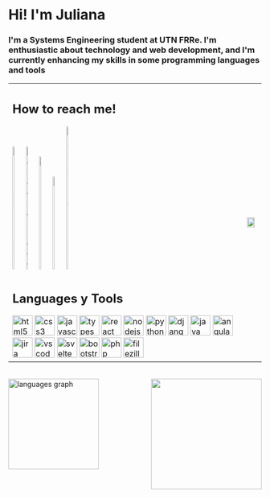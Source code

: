 <h1 align="left">Hi! I'm Juliana</h1>

###

<div clear="both"> </div>

<h3 align="left">I'm a Systems Engineering student at UTN FRRe. I'm enthusiastic about technology and web development, and I'm currently enhancing my skills in some programming languages and tools</h3>

<table>
    <tbody>            
            <tr>
              <td>
                <div>
                  <h2 align="left">How to reach me!</h2>
                  <div align="left">
                    <img src="https://raw.githubusercontent.com/maurodesouza/profile-readme-generator/master/src/assets/icons/social/linkedin/default.svg"                     width="5%" height="5%" alt="linkedin logo"  />
                    <img src="https://raw.githubusercontent.com/maurodesouza/profile-readme-generator/master/src/assets/icons/social/telegram/default.svg"                     width="5%" height="5%" alt="telegram logo"  />
                    <img src="https://raw.githubusercontent.com/maurodesouza/profile-readme-generator/master/src/assets/icons/social/discord/default.svg"                     width="5%" height="5%" alt="discord logo"  />
                    <img src="https://raw.githubusercontent.com/maurodesouza/profile-readme-generator/master/src/assets/icons/social/gmail/default.svg"                       width="5%" height="5%" alt="gmail logo"  />
                    <img src="https://raw.githubusercontent.com/maurodesouza/profile-readme-generator/master/src/assets/icons/social/hackerrank/default.svg"                  width="5%" height="5%" alt="hackerrank logo"  />
                  </div>
              </div> 
              </td>
                <td rowspan=8 align="center"><img align="left" height="80%" src="https://i.giphy.com/media/v1.Y2lkPTc5MGI3NjExeWl3ejhodWM5dW45aXk0cG84NXllYjdyMm8zdW4wYWdrczJieWFxNSZlcD12MV9pbnRlcm5hbF9naWZfYnlfaWQmY3Q9Zw/QDjpIL6oNCVZ4qzGs7/giphy.gif">
              </td>
            </tr> 
            <tr> 
              <td>
                <div> 
                  <h2> Languages y Tools </h2> 
                  <div align="left">
                    <img src="https://cdn.jsdelivr.net/gh/devicons/devicon/icons/html5/html5-original.svg" height="40" alt="html5 logo"  />
                    <img src="https://cdn.jsdelivr.net/gh/devicons/devicon/icons/css3/css3-original.svg" height="40" alt="css3 logo"  />
                    <img src="https://cdn.jsdelivr.net/gh/devicons/devicon/icons/javascript/javascript-original.svg" height="40" alt="javascript logo"  />
                    <img src="https://cdn.jsdelivr.net/gh/devicons/devicon/icons/typescript/typescript-original.svg" height="40" alt="typescript logo"  />                    
                    <img src="https://cdn.jsdelivr.net/gh/devicons/devicon/icons/react/react-original.svg" height="40" alt="react logo"  />     
                    <img src="https://cdn.jsdelivr.net/gh/devicons/devicon/icons/nodejs/nodejs-original.svg" height="40" alt="nodejs logo"  />
                    <img src="https://cdn.jsdelivr.net/gh/devicons/devicon/icons/python/python-original.svg" height="40" alt="python logo"  />                    
                    <img src="https://cdn.jsdelivr.net/gh/devicons/devicon/icons/django/django-plain.svg" height="40" alt="django logo"  />                    
                    <img src="https://cdn.jsdelivr.net/gh/devicons/devicon/icons/java/java-original.svg" height="40" alt="java logo"  />                    
                    <img src="https://cdn.jsdelivr.net/gh/devicons/devicon/icons/angularjs/angularjs-original.svg" height="40" alt="angularjs logo"  />                    
                    <img src="https://cdn.jsdelivr.net/gh/devicons/devicon/icons/jira/jira-original.svg" height="40" alt="jira logo"  />                    
                    <img src="https://cdn.jsdelivr.net/gh/devicons/devicon/icons/vscode/vscode-original.svg" height="40" alt="vscode logo"  />                    
                    <img src="https://cdn.jsdelivr.net/gh/devicons/devicon/icons/svelte/svelte-original.svg" height="40" alt="svelte logo"  />                    
                    <img src="https://cdn.jsdelivr.net/gh/devicons/devicon/icons/bootstrap/bootstrap-original.svg" height="40" alt="bootstrap logo"  />                    
                    <img src="https://cdn.jsdelivr.net/gh/devicons/devicon/icons/php/php-original.svg" height="40" alt="php logo"  />                    
                    <img src="https://cdn.jsdelivr.net/gh/devicons/devicon/icons/filezilla/filezilla-plain.svg" height="40" alt="filezilla logo"  />
                  </div> 
                </div>
              </td>
            </tr>
      </tbody>
</table>

<br clear="both">
<img align="right" height="220" src="https://i.giphy.com/media/v1.Y2lkPTc5MGI3NjExcTd2aXd3anljeDBic2F4N2U5Ym1kNWIzbDd0ZTBveDFpNHdkYWhteCZlcD12MV9pbnRlcm5hbF9naWZfYnlfaWQmY3Q9Zw/j7k6JOp8LufhXspVfu/giphy.gif"  />
<div align="left">
  	<img src="https://github-readme-stats.vercel.app/api/top-langs?username=juli-sz&locale=en&hide_title=false&layout=compact&card_width=320&langs_count=5&theme=tokyonight&hide_border=true&order=2" height="180" alt="languages graph"  />
</div>

###
